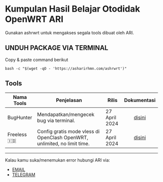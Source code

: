 # Kumpulan Hasil Belajar Otodidak OpenWRT ARI
Gunakan ashrwrt untuk mengakses segala tools dibuat oleh ARI.



## UNDUH PACKAGE VIA TERMINAL
Copy & paste command berikut

```
bash -c "$(wget -qO - 'https://asharirhmn.com/ashrwrt')"
```

## Tools
| Nama Tools  | Penjelasan | Rilis | Dokumentasi | 
| ------------- | ------------- | ------------- | :-------------:|
| BugHunter      | Mendapatkan/mengecek bug via terminal. | 27 April 2024 | [disini](https://github.com/letsgetwork/WRT/tree/main/BugHunter)
| Freeless 🇮🇩 | Config gratis mode vless di OpenClash OpenWRT, unlimited, no limit time. | 27 April 2024 | [disini](https://github.com/letsgetwork/WRT/tree/main/Freeless)

------------------------------
Kalau kamu suka/menemukan error hubungi ARI via:
- [EMAIL](mailto:hi@asharirhmn.com)
- [TELEGRAM](https://t.me/asharirhmn) 
